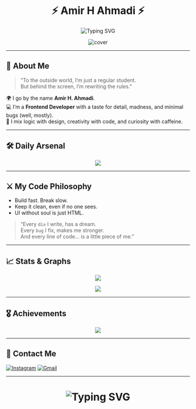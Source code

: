 <h1 align="center">
  ⚡ Amir H Ahmadi ⚡
</h1>

<p align="center">
  <img src="https://readme-typing-svg.demolab.com?font=Fira+Code&size=24&pause=1000&color=F7C33D&center=true&width=1000&lines=Frontend+Sorcerer;Web+Engineer+by+Day%2C+Debugger+by+Night;Making+the+Internet+Less+Boring" alt="Typing SVG" />
</p>

<p align="center">
  <img src="https://i.ibb.co/fMct9Nz/github-cover2-01.jpg" alt="cover" />
</p>

---

## 👑 About Me

> "To the outside world, I’m just a regular student.  
> But behind the screen, I’m rewriting the rules."

🌍 I go by the name **Amir H. Ahmadi**.  
💻 I’m a **Frontend Developer** with a taste for detail, madness, and minimal bugs (well, mostly).  
🎯 I mix logic with design, creativity with code, and curiosity with caffeine.

---

## 🛠️ Daily Arsenal


<p align="center">
  <a href="https://skillicons.dev">
    <img src="https://skillicons.dev/icons?i=js,ts,html,css,sass,bootstrap,c,cpp,figma,ai,ps,materialui,mongodb,netlify,nextjs,react,redux,tailwind,vite,vscode,github,gitlab,postman" />
  </a>
</p>


---

## ⚔️ My Code Philosophy

- Build fast. Break slow.
- Keep it clean, even if no one sees.
- UI without soul is just HTML.

> “Every `div` I write, has a dream.  
> Every `bug` I fix, makes me stronger.  
> And every line of code... is a little piece of me.”

---

## 📈 Stats & Graphs
<p align="center">
  <img src="https://github-readme-stats.vercel.app/api/top-langs/?username=amir4976&layout=compact&theme=dark&bg_color=0d1117&hide_border=true" />
 
</p>
 
<p align="center">
  <img src="https://github-readme-activity-graph.vercel.app/graph?username=amir4976&theme=react-dark&hide_border=true" />
</p>

---

## 🎖️ Achievements

<p align="center">
  <img src="https://github-profile-trophy.vercel.app/?username=amir4976&theme=onedark&row=1&margin-w=20" />
</p>

---

## 🔗 Contact Me

[![Instagram](https://img.shields.io/badge/-Instagram-purple?style=flat-square&logo=instagram&logoColor=white&link=https://instagram.com/ahmadi.amir.h/)](https://instagram.com/ahmadi.amir.h)
[![Gmail](https://img.shields.io/badge/-amirhahmadi4976@gmail.com-c14438?style=flat-square&logo=Gmail&logoColor=white&link=mailto:amirhahmadi4976@gmail.com)](mailto:amirhahmadi4976@gmail.com)

---

<h1 align="center">
  <img src="https://readme-typing-svg.demolab.com?font=Fira+Code&size=22&pause=1000&color=F70909&center=true&width=435&lines=Now+hit+that+star+%F0%9F%9A%80;And+don%27t+forget+to+follow+%E2%9C%94%EF%B8%8F" alt="Typing SVG" />
</h1>
